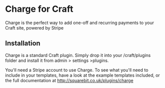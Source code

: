 # Charge for Craft

Charge is the perfect way to add one-off and recurring payments to your Craft site, powered by Stripe

## Installation

Charge is a standard Craft plugin. Simply drop it into your /craft/plugins folder and install it from admin > settings >plugins.

You'll need a Stripe account to use Charge. To see what you'll need to include in your templates, have a look at the example templates included, or the full documentation at http://squarebit.co.uk/plugins/charge